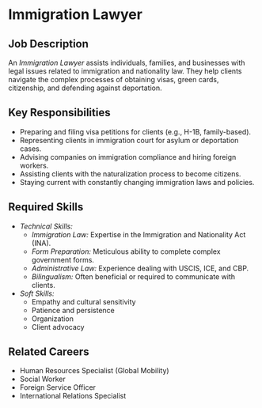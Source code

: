 # Immigration Lawyer

## Job Description
An *Immigration Lawyer* assists individuals, families, and businesses with legal issues related to immigration and nationality law. They help clients navigate the complex processes of obtaining visas, green cards, citizenship, and defending against deportation.

## Key Responsibilities
- Preparing and filing visa petitions for clients (e.g., H-1B, family-based).
- Representing clients in immigration court for asylum or deportation cases.
- Advising companies on immigration compliance and hiring foreign workers.
- Assisting clients with the naturalization process to become citizens.
- Staying current with constantly changing immigration laws and policies.

## Required Skills
- *Technical Skills:*
    - *Immigration Law:* Expertise in the Immigration and Nationality Act (INA).
    - *Form Preparation:* Meticulous ability to complete complex government forms.
    - *Administrative Law:* Experience dealing with USCIS, ICE, and CBP.
    - *Bilingualism:* Often beneficial or required to communicate with clients.
- *Soft Skills:*
    - Empathy and cultural sensitivity
    - Patience and persistence
    - Organization
    - Client advocacy

## Related Careers
- Human Resources Specialist (Global Mobility)
- Social Worker
- Foreign Service Officer
- International Relations Specialist